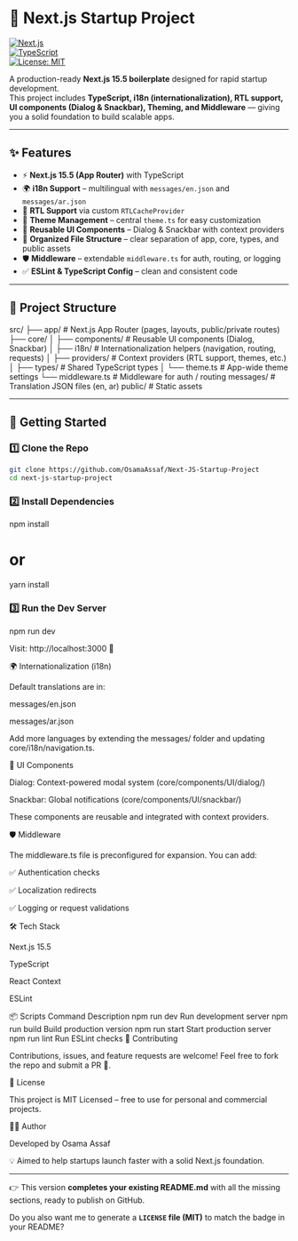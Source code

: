 # 🚀 Next.js Startup Project

[![Next.js](https://img.shields.io/badge/Next.js-15.5.0-black?logo=next.js)](https://nextjs.org/)  
[![TypeScript](https://img.shields.io/badge/TypeScript-5-blue?logo=typescript)](https://www.typescriptlang.org/)  
[![License: MIT](https://img.shields.io/badge/License-MIT-green.svg)](./LICENSE)

A production-ready **Next.js 15.5 boilerplate** designed for rapid startup development.  
This project includes **TypeScript, i18n (internationalization), RTL support, UI components (Dialog & Snackbar), Theming, and Middleware** — giving you a solid foundation to build scalable apps.

---

## ✨ Features

- ⚡ **Next.js 15.5 (App Router)** with TypeScript
- 🌍 **i18n Support** – multilingual with `messages/en.json` and `messages/ar.json`
- 🔄 **RTL Support** via custom `RTLCacheProvider`
- 🎨 **Theme Management** – central `theme.ts` for easy customization
- 🧩 **Reusable UI Components** – Dialog & Snackbar with context providers
- 📂 **Organized File Structure** – clear separation of app, core, types, and public assets
- 🛡️ **Middleware** – extendable `middleware.ts` for auth, routing, or logging
- ✅ **ESLint & TypeScript Config** – clean and consistent code

---

## 📂 Project Structure

src/
├── app/ # Next.js App Router (pages, layouts, public/private routes)
├── core/
│ ├── components/ # Reusable UI components (Dialog, Snackbar)
│ ├── i18n/ # Internationalization helpers (navigation, routing, requests)
│ ├── providers/ # Context providers (RTL support, themes, etc.)
│ ├── types/ # Shared TypeScript types
│ └── theme.ts # App-wide theme settings
└── middleware.ts # Middleware for auth / routing
messages/ # Translation JSON files (en, ar)
public/ # Static assets

---

## 🚀 Getting Started

### 1️⃣ Clone the Repo

```bash
git clone https://github.com/OsamaAssaf/Next-JS-Startup-Project
cd next-js-startup-project
```

### 2️⃣ Install Dependencies

npm install

# or

yarn install

### 3️⃣ Run the Dev Server

npm run dev

Visit: http://localhost:3000 🎉

🌍 Internationalization (i18n)

Default translations are in:

messages/en.json

messages/ar.json

Add more languages by extending the messages/ folder and updating core/i18n/navigation.ts.

🧩 UI Components

Dialog: Context-powered modal system (core/components/UI/dialog/)

Snackbar: Global notifications (core/components/UI/snackbar/)

These components are reusable and integrated with context providers.

🛡️ Middleware

The middleware.ts file is preconfigured for expansion.
You can add:

✅ Authentication checks

✅ Localization redirects

✅ Logging or request validations

🛠️ Tech Stack

Next.js 15.5

TypeScript

React Context

ESLint

📦 Scripts
Command Description
npm run dev Run development server
npm run build Build production version
npm run start Start production server
npm run lint Run ESLint checks
🤝 Contributing

Contributions, issues, and feature requests are welcome!
Feel free to fork the repo and submit a PR 🚀.

📄 License

This project is MIT Licensed – free to use for personal and commercial projects.

👨‍💻 Author

Developed by Osama Assaf

💡 Aimed to help startups launch faster with a solid Next.js foundation.

---

👉 This version **completes your existing README.md** with all the missing sections, ready to publish on GitHub.

Do you also want me to generate a **`LICENSE` file (MIT)** to match the badge in your README?
